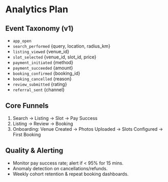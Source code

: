 # Analytics Plan

## Event Taxonomy (v1)
- `app_open`
- `search_performed` {query, location, radius_km}
- `listing_viewed` {venue_id}
- `slot_selected` {venue_id, slot_id, price}
- `payment_initiated` {method}
- `payment_succeeded` {amount}
- `booking_confirmed` {booking_id}
- `booking_cancelled` {reason}
- `review_submitted` {rating}
- `referral_sent` {channel}

## Core Funnels
1. Search → Listing → Slot → Pay Success
2. Listing → Review → Booking
3. Onboarding: Venue Created → Photos Uploaded → Slots Configured → First Booking

## Quality & Alerting
- Monitor pay success rate; alert if < 95% for 15 mins.
- Anomaly detection on cancellations/refunds.
- Weekly cohort retention & repeat booking dashboards.
